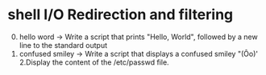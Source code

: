 # shell I/O Redirection and filtering
0. hello word -> Write a script that prints "Hello, World", followed by a new line to the standard output
1. confused smiley -> Write a script that displays a confused smiley "(Ôo)'
2.Display the content of the /etc/passwd file.
